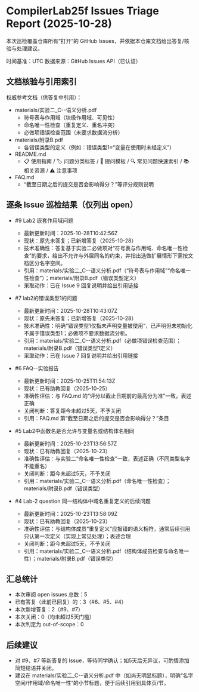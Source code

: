 # CompilerLab25f Issues Triage Report (2025-10-28)

本次巡检覆盖仓库所有“打开”的 GitHub Issues，并依据本仓库文档给出答复/核验与处理建议。

时间基准：UTC
数据来源：GitHub Issues API（已认证）

## 文档核验与引用索引
权威参考文档（供答复中引用）：
- materials/实验二_C--语义分析.pdf
  - 符号表与作用域（块级作用域、可见性）
  - 命名唯一性检查（重复定义、重名冲突）
  - 必做项错误检查范围（未要求数据流分析）
- materials/附录B.pdf
  - 各错误类型的定义（例如：错误类型1=“变量在使用时未经定义”）
- README.md
  - 📋 使用指南 / 🏷 问题分类标签 / 📝 提问模板 / 🔍 常见问题快速索引 / 📚 相关资源 / ⚠️ 注意事项
- FAQ.md
  - “截至日期之后的提交是否会影响得分？”等评分规则说明

## 逐条 Issue 巡检结果（仅列出 open）

- #9 Lab2 嵌套作用域问题
  - 最新更新时间：2025-10-28T10:42:56Z
  - 现状：原先未答复；已新增答复（2025-10-28）
  - 技术准确性：答复基于实验二必做项对“符号表与作用域、命名唯一性检查”的要求，给出不允许与外层同名的约束，并指出选做扩展情形下需按文档区分名字空间。
  - 引用：materials/实验二_C--语义分析.pdf（“符号表与作用域”“命名唯一性检查”）；materials/附录B.pdf（错误类型定义）
  - 采取动作：已在 Issue 9 回复说明并给出引用链接

- #7 lab2的错误类型1的问题
  - 最新更新时间：2025-10-28T10:43:07Z
  - 现状：原先未答复；已新增答复（2025-10-28）
  - 技术准确性：明确“错误类型1仅指未声明变量被使用”，已声明但未初始化不属于错误类型1；必做项不要求数据流分析。
  - 引用：materials/实验二_C--语义分析.pdf（必做项错误检查范围）；materials/附录B.pdf（错误类型1定义）
  - 采取动作：已在 Issue 7 回复说明并给出引用链接

- #6 FAQ--实验报告
  - 最新更新时间：2025-10-25T11:54:13Z
  - 现状：已有助教回复（2025-10-25）
  - 准确性评估：与 FAQ.md 的“评分以截止日期前的最高分为准”一致，表述正确
  - 关闭判断：答复距今未超过5天，不予关闭
  - 引用：FAQ.md 第“截至日期之后的提交是否会影响得分？”条目

- #5 Lab2中函数名是否允许与变量名或结构体名相同
  - 最新更新时间：2025-10-23T13:56:57Z
  - 现状：已有助教回复（2025-10-23）
  - 准确性评估：与实验二“命名唯一性检查”一致，表述正确（不同类型名字不能重名）
  - 关闭判断：距今未超过5天，不予关闭
  - 引用：materials/实验二_C--语义分析.pdf（命名唯一性检查）；materials/附录B.pdf（错误类型）

- #4 Lab-2 question 同一结构体中域名重复定义的后续问题
  - 最新更新时间：2025-10-23T13:58:09Z
  - 现状：已有助教回复（2025-10-23）
  - 准确性评估：与结构体成员“重复定义”应报错的语义相符，通常后续引用只认第一次定义（实现上常见处理）；表述合理
  - 关闭判断：距今未超过5天，不予关闭
  - 引用：materials/实验二_C--语义分析.pdf（结构体成员检查与命名唯一性）；materials/附录B.pdf（错误类型）

## 汇总统计
- 本次审阅 open issues 总数：5
- 已有答复（此前已回复）的：3（#6、#5、#4）
- 本次新增答复：2（#9、#7）
- 本次关闭：0（均未超过5天门槛）
- 本次判定为 out-of-scope：0

## 后续建议
- 对 #9、#7 等新答复的 Issue，等待同学确认；如5天后无异议，可酌情添加简短结语并关闭。
- 建议在 materials/实验二_C--语义分析.pdf 中（如尚无明显标题），明确“名字空间/作用域/命名唯一性”的小节标题，便于后续引用到具体页/节。
